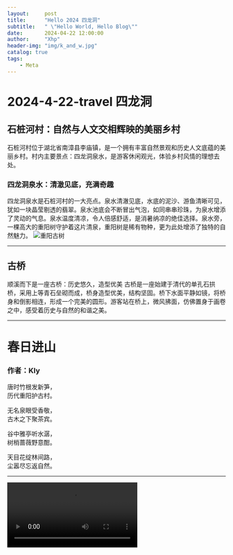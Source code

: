 ```yaml
---
layout:     post
title:      "Hello 2024 四龙洞"
subtitle:   " \"Hello World, Hello Blog\""
date:       2024-04-22 12:00:00
author:     "Xhp"
header-img: "img/k_and_w.jpg"
catalog: true
tags:
    - Meta
---
```


# 2024-4-22-travel 四龙洞

## 石桩河村：自然与人文交相辉映的美丽乡村

石桩河村位于湖北省南漳县李庙镇，是一个拥有丰富自然景观和历史人文底蕴的美丽乡村。村内主要景点：四龙洞泉水，是游客休闲观光，体验乡村风情的理想去处。

### 四龙洞泉水：清澈见底，充满奇趣

四龙洞泉水是石桩河村的一大亮点。泉水清澈见底，水底的泥沙、游鱼清晰可见，犹如一块晶莹剔透的翡翠。泉水池底会不断冒出气泡，如同串串珍珠，为泉水增添了灵动的气息。泉水温度清凉，令人倍感舒适，是消暑纳凉的绝佳选择。泉水旁，一棵高大的重阳树守护着这片清泉，重阳树是稀有物种，更为此处增添了独特的自然魅力。
![重阳古树](https://cdn.jsdelivr.net/gh/xhplj/git-img/%E5%BE%AE%E4%BF%A1%E5%9B%BE%E7%89%87_20240424224317.jpg)
***
## 古桥

顺溪而下是一座古桥：历史悠久，造型优美
古桥是一座始建于清代的单孔石拱桥，采用上等青石垒砌而成，桥身造型优美，结构坚固。桥下水面平静如镜，将桥身和倒影相连，形成一个完美的圆形。游客站在桥上，微风拂面，仿佛置身于画卷之中，感受着历史与自然的和谐之美。

***

# 春日进山
### 作者：Kly

唐时竹根发新笋，  
历代重阳护古村。

无名泉眼受香敬，  
古木之下聚茶宾。

谷中雅亭听水潺，  
树梢蔷薇野意酣。

天目花绽林间路，  
尘嚣尽忘返自然。

***


<video controls>
  <source src="https://cdn.jsdelivr.net/gh/xhplj/git-img/f9226296d5ed01fb05038db3bd07e39d.mp4" type="video/mp4">
</video>
